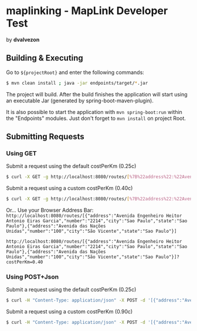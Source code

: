 # maplinking - MapLink Developer Test

by <b>dvalvezon</b>

## Building & Executing

Go to `${projectRoot}` and enter the following commands:
```sh
$ mvn clean install ; java -jar endpoints/target/*.jar
```
The project will build. After the build finishes the application will start using an executable Jar (generated by spring-boot-maven-plugin).

It is also possible to start the application with `mvn spring-boot:run` within the "Endpoints" modules. Just don't forget to `mvn install` on project Root.

## Submitting Requests

### Using GET

Submit a request using the default costPerKm (0.25c)
```sh
$ curl -X GET -g http://localhost:8080/routes/[%7B%22address%22:%22Avenida%20Engenheiro%20Heitor%20Antonio%20Eiras%20Garcia%22,%22number%22:%222214%22,%22city%22:%22Sao%20Paulo%22,%22state%22:%22Sao%20Paulo%22%7D,%7B%22address%22:%22Avenida%20das%20Na%C3%A7%C3%B5es%20Unidas%22,%22number%22:%22100%22,%22city%22:%22S%C3%A3o%20Vicente%22,%22state%22:%22Sao%20Paulo%22%7D]
```

Submit a request using a custom costPerKm (0.40c)
```sh
$ curl -X GET -g http://localhost:8080/routes/[%7B%22address%22:%22Avenida%20Engenheiro%20Heitor%20Antonio%20Eiras%20Garcia%22,%22number%22:%222214%22,%22city%22:%22Sao%20Paulo%22,%22state%22:%22Sao%20Paulo%22%7D,%7B%22address%22:%22Avenida%20das%20Na%C3%A7%C3%B5es%20Unidas%22,%22number%22:%22100%22,%22city%22:%22S%C3%A3o%20Vicente%22,%22state%22:%22Sao%20Paulo%22%7D]?costPerKm=0.40
```

Or... Use your Browser Address Bar:
`http://localhost:8080/routes/[{"address":"Avenida Engenheiro Heitor Antonio Eiras Garcia","number":"2214","city":"Sao Paulo","state":"Sao Paulo"},{"address":"Avenida das Nações Unidas","number":"100","city":"São Vicente","state":"Sao Paulo"}]`

`http://localhost:8080/routes/[{"address":"Avenida Engenheiro Heitor Antonio Eiras Garcia","number":"2214","city":"Sao Paulo","state":"Sao Paulo"},{"address":"Avenida das Nações Unidas","number":"100","city":"São Vicente","state":"Sao Paulo"}]?costPerKm=0.40`

### Using POST+Json

Submit a request using the default costPerKm (0.25c)
```sh
$ curl -H "Content-Type: application/json" -X POST -d '[{"address":"Avenida Engenheiro Heitor Antonio Eiras Garcia","number":"2214","city":"Sao Paulo","state":"Sao Paulo"},{"address":"Avenida das Nações Unidas","number":"100","city":"São Vicente","state":"Sao Paulo"}]' http://localhost:8080/routes
```

Submit a request using a custom costPerKm (0.90c)
```sh
$ curl -H "Content-Type: application/json" -X POST -d '[{"address":"Avenida Engenheiro Heitor Antonio Eiras Garcia","number":"2214","city":"Sao Paulo","state":"Sao Paulo"},{"address":"Avenida das Nações Unidas","number":"100","city":"São Vicente","state":"Sao Paulo"}]' http://localhost:8080/routes?costPerKm=0.90
```

